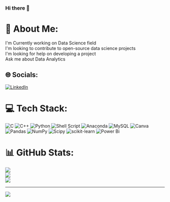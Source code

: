 ### Hi there 👋

# 💫 About Me:
I'm Currently working on Data Science field<br>I'm looking to contribute to open-source data science projects <br>I'm looking for help on developing a project<br>Ask me about Data Analytics<br>


## 🌐 Socials:
[![LinkedIn](https://img.shields.io/badge/LinkedIn-%230077B5.svg?logo=linkedin&logoColor=white)](https://linkedin.com/in/https://www.linkedin.com/in/yasaswi-j-b54495245/) 

# 💻 Tech Stack:
![C](https://img.shields.io/badge/c-%2300599C.svg?style=for-the-badge&logo=c&logoColor=white) ![C++](https://img.shields.io/badge/c++-%2300599C.svg?style=for-the-badge&logo=c%2B%2B&logoColor=white) ![Python](https://img.shields.io/badge/python-3670A0?style=for-the-badge&logo=python&logoColor=ffdd54) ![Shell Script](https://img.shields.io/badge/shell_script-%23121011.svg?style=for-the-badge&logo=gnu-bash&logoColor=white) ![Anaconda](https://img.shields.io/badge/Anaconda-%2344A833.svg?style=for-the-badge&logo=anaconda&logoColor=white) ![MySQL](https://img.shields.io/badge/mysql-%2300000f.svg?style=for-the-badge&logo=mysql&logoColor=white) ![Canva](https://img.shields.io/badge/Canva-%2300C4CC.svg?style=for-the-badge&logo=Canva&logoColor=white) ![Pandas](https://img.shields.io/badge/pandas-%23150458.svg?style=for-the-badge&logo=pandas&logoColor=white) ![NumPy](https://img.shields.io/badge/numpy-%23013243.svg?style=for-the-badge&logo=numpy&logoColor=white) ![Scipy](https://img.shields.io/badge/SciPy-%230C55A5.svg?style=for-the-badge&logo=scipy&logoColor=%white) ![scikit-learn](https://img.shields.io/badge/scikit--learn-%23F7931E.svg?style=for-the-badge&logo=scikit-learn&logoColor=white) ![Power Bi](https://img.shields.io/badge/power_bi-F2C811?style=for-the-badge&logo=powerbi&logoColor=black)
# 📊 GitHub Stats:
![](https://github-readme-stats.vercel.app/api?username=yasaswi1234&theme=dark&hide_border=false&include_all_commits=true&count_private=true)<br/>
![](https://github-readme-streak-stats.herokuapp.com/?user=yasaswi1234&theme=dark&hide_border=false)<br/>
![](https://github-readme-stats.vercel.app/api/top-langs/?username=yasaswi1234&theme=dark&hide_border=false&include_all_commits=true&count_private=true&layout=compact)

---
[![](https://visitcount.itsvg.in/api?id=yasaswi1234&icon=0&color=0)](https://visitcount.itsvg.in)

<!-- Proudly created with GPRM ( https://gprm.itsvg.in ) -->
